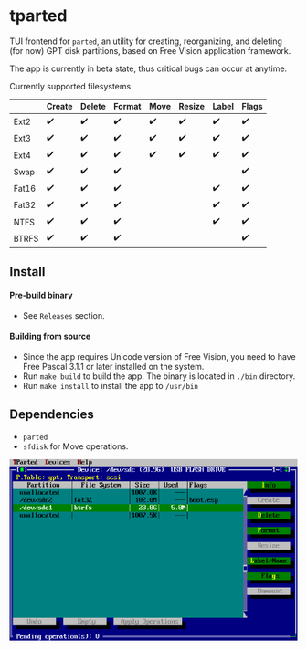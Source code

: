 # tparted

TUI frontend for `parted`, an utility for creating, reorganizing, and deleting (for now) GPT disk partitions, based on Free Vision application framework.

The app is currently in beta state, thus critical bugs can occur at anytime.

Currently supported filesystems:

| | Create | Delete | Format | Move | Resize | Label | Flags |
|-|-|-|-|-|-|-|-|
| Ext2 | :heavy_check_mark: | :heavy_check_mark: | :heavy_check_mark: | :heavy_check_mark: | :heavy_check_mark: | :heavy_check_mark: | :heavy_check_mark: |
| Ext3 | :heavy_check_mark: | :heavy_check_mark: | :heavy_check_mark: | :heavy_check_mark: | :heavy_check_mark: | :heavy_check_mark: | :heavy_check_mark: |
| Ext4 | :heavy_check_mark: | :heavy_check_mark: | :heavy_check_mark: | :heavy_check_mark: | :heavy_check_mark: | :heavy_check_mark: | :heavy_check_mark: |
| Swap | :heavy_check_mark: | :heavy_check_mark: | :heavy_check_mark: | | | | :heavy_check_mark: | :heavy_check_mark: |
| Fat16 | :heavy_check_mark: | :heavy_check_mark: | :heavy_check_mark: | | | :heavy_check_mark: | :heavy_check_mark: |
| Fat32 | :heavy_check_mark: | :heavy_check_mark: | :heavy_check_mark: | | | :heavy_check_mark: | :heavy_check_mark: |
| NTFS | :heavy_check_mark: | :heavy_check_mark: | :heavy_check_mark: | | | :heavy_check_mark: | :heavy_check_mark: |
| BTRFS | :heavy_check_mark: | :heavy_check_mark: | :heavy_check_mark: | | | | :heavy_check_mark: |

## Install

#### Pre-build binary
- See `Releases` section.

#### Building from source
- Since the app requires Unicode version of Free Vision, you need to have Free Pascal 3.1.1 or later installed on the system.
- Run `make build` to build the app. The binary is located in `./bin` directory.
- Run `make install` to install the app to `/usr/bin`

## Dependencies
- `parted`
- `sfdisk` for Move operations.

![image](./docs/images/1.png)
